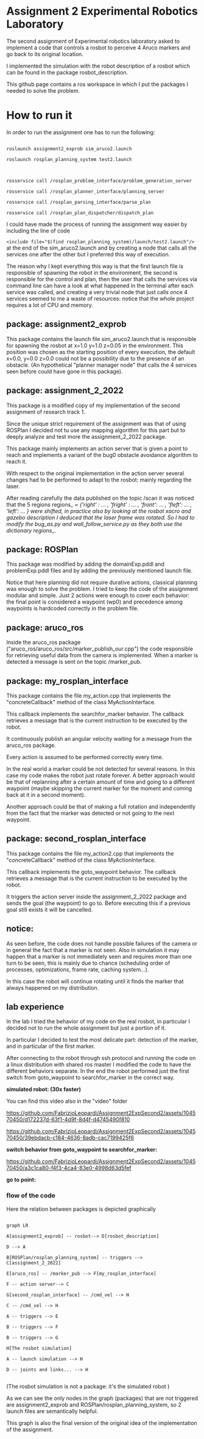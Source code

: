 # Assignment 2 Experimental Robotics Laboratory

  

The second assignment of Experimental robotics laboratory asked to implement a code that controls a rosbot to perceive 4 Aruco markers and go back to its original location.

I implemented the simulation with the robot description of a rosbot which can be found in the package rosbot_description.

This github page contains a ros workspace in which I put the packages I needed to solve the problem.

  

# How to run it

  

In order to run the assignment one has to run the following:

  

```

roslaunch assignment2_exprob sim_aruco2.launch

roslaunch rosplan_planning_system test2.launch

  

rosservice call /rosplan_problem_interface/problem_generation_server

rosservice call /rosplan_planner_interface/planning_server

rosservice call /rosplan_parsing_interface/parse_plan

rosservice call /rosplan_plan_dispatcher/dispatch_plan

```

I could have made the process of running the assignment way easier by including the line of code

```<include file="$(find rosplan_planning_system)/launch/test2.launch"/>``` at the end of the sim_aruco2.launch and by creating a node that calls all the services one after the other but I preferred this way of execution.

The reason why I kept everything this way is that the first launch file is responsible of spawning the robot in the environment, the second is responsible for the control and plan, then the user that calls the services via command line can have a look at what happened in the terminal after each service was called, and creating a very trivial node that just calls once 4 services seemed to me a waste of resources: notice that the whole project requires a lot of CPU and memory.

  

  

## package: assignment2_exprob

  

This package contains the launch file sim_aruco2.launch that is responsible for spawning the rosbot at x=1.0 y=1.0 z=0.05 in the environment. This position was chosen as the starting position of every execution, the default x=0.0, y=0.0 z=0.0 could not be a possibility due to the presence of an obstacle. (An hypothetical "planner manager node" that calls the 4 services seen before could have gone in this package).

  

## package: assignment_2_2022

  

This package is a modified copy of my implementation of the second assignment of research track 1.

Since the unique strict requirement of the assignment was that of using ROSPlan I decided not tu use any mapping algorithm for this part but to deeply analyze and test more the assignment_2_2022 package.

This package mainly implements an action server that is given a point to reach and implements a variant of the bug0 obstacle avoidance algorithm to reach it.

With respect to the original implementation in the action server several changes had to be performed to adapt to the rosbot: mainly regarding the laser.

After reading carefully the data published on the topic /scan it was noticed that the 5 regions regions_ _= {'right' : ... , 'fright' : ... , 'front': ... , 'fleft': ... , 'left': ... } were shifted, in practice also by looking at the rosbot xacro and gazebo description I deduced that the laser frame was rotated. So I had to modify the bug_as.py and wall_follow_service.py as they both use the dictionary regions__.

  

## package: ROSPlan

  

This package was modified by adding the domainExp.pddl and problemExp.pddl files and by adding the previously mentioned launch file.

Notice that here planning did not require durative actions, classical planning was enough to solve the problem. I tried to keep the code of the assignment modular and simple. Just 2 actions were enough to cover each behavior: the final point is considered a waypoint (wp0) and precedence among waypoints is hardcoded correctly in the problem file.

  

## package: aruco_ros

  

Inside the aruco_ros package  ("aruco_ros/aruco_ros/src/marker_publish_our.cpp") the code responsible for retrieving useful data from the camera is implemented. When a marker is detected a message is sent on the topic /marker_pub.

  

## package: my_rosplan_interface

  

This package contains the file my_action.cpp that implements the "concreteCallback" method of the class MyActionInterface.

This callback implements the searchfor_marker behavior.
The callback retrieves a message that is the current instruction to be executed by the robot.

 It continuously publish an angular velocity waiting for a message from the aruco_ros package.

Every action is assumed to be performed correctly every time.

In the real world a marker could be not detected for several reasons. In this case my code makes the robot just rotate forever. A better approach would be that of replanning after a certain amount of time and going to a different waypoint (maybe skipping the current marker for the moment and coming back at it in a second moment).

Another approach could be that of making a full rotation and independently from the fact that the marker was detected or not going to the next waypoint.

  
  ## package: second_rosplan_interface

This package contains the file my_action2.cpp that implements the "concreteCallback" method of the class MyActionInterface.
  
This callback implements the goto_waypoint behavior.
The callback retrieves a message that is the current instruction to be executed by the robot.

It triggers the action server inside the assignment_2_2022 package and sends the goal (the waypoint) to go to.
Before executing this if a previous goal still exists it will be cancelled.



## notice:

  

As seen before, the code does not handle possible failures of the camera or in general the fact that a marker is not seen. Also in simulation it may happen that a marker is not immediately seen and requires more than one turn to be seen, this is mainly due to chance (scheduling order of processes, optimizations, frame rate, caching system...).

In this case the robot will continue rotating until it finds the marker that always happened on my distribution.


  

## lab experience

  

In the lab I tried the behavior of my code on the real rosbot, in particular I decided not to run the whole assignment but just a portion of it.

In particular I decided to test the most delicate part: detection of the marker, and in particular of the first marker.

After connecting to the robot through ssh protocol and running the code on a linux distribution with shared ros master I modified the code to have the different behaviors separate. In the end the robot performed just the first switch from goto_waypoint to searchfor_marker in the correct way.

  
****simulated robot: (30x faster)****

You can find this video also in the "video" folder



https://github.com/FabrizioLeopardi/Assignment2ExpSecond2/assets/104570450/d172237d-63f1-4d9f-8d4f-d4745490f810




https://github.com/FabrizioLeopardi/Assignment2ExpSecond2/assets/104570450/39ebdacb-c184-4636-8adb-cac7199425f6



  

****switch behavior from goto_waypoint to searchfor_marker:****

  


https://github.com/FabrizioLeopardi/Assignment2ExpSecond2/assets/104570450/a3c1ca80-f4f3-4ca4-83e0-4998d63d5fef



  

  

****go to point:****

  



  

  

### flow of the code

  

  

Here the relation between packages is depicted graphically

  

```mermaid

graph LR

A[assignment2_exprob] -- rosbot--> D[rosbot_description]

D --> A

B[ROSPlan/rosplan_planning_system] -- triggers --> C[assignment_2_2022]

E[aruco_ros] -- /marker_pub --> F[my_rosplan_interface]

F -- action server--> C

G[second_rosplan_interface] -- /cmd_vel --> H

C -- /cmd_vel --> H

A -- triggers --> E

B -- triggers --> F

B -- triggers --> G

H[The rosbot simulation]

A -- launch simulation --> H

D -- joints and links... --> H


```

  (The rosbot simulation is not a package: it's the simulated robot )

As we can see the only nodes in the graph (packages) that are not triggered are assignment2_exprob and ROSPlan/rosplan_planning_system, so 2 launch files are semantically helpful.

This graph is also the final version of the original idea of the implementation of the assignment.
